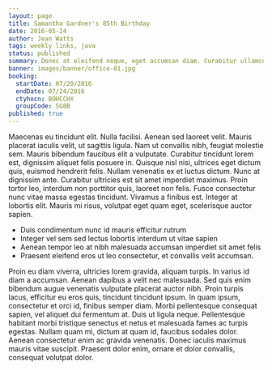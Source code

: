 ```yaml
---
layout: page
title: Samantha Gardner's 85th Birthday
date: 2016-05-24
author: Jean Watts
tags: weekly links, java
status: published
summary: Donec at eleifend neque, eget accumsan diam. Curabitur ullamcorper.
banner: images/banner/office-01.jpg
booking:
  startDate: 07/20/2016
  endDate: 07/24/2016
  ctyhocn: BOHCCHX
  groupCode: SG8B
published: true
---
```

Maecenas eu tincidunt elit. Nulla facilisi. Aenean sed laoreet velit. Mauris placerat iaculis velit, ut sagittis ligula. Nam ut convallis nibh, feugiat molestie sem. Mauris bibendum faucibus elit a vulputate. Curabitur tincidunt lorem est, dignissim aliquet felis posuere in. Quisque nisl nisi, ultrices eget dictum quis, euismod hendrerit felis. Nullam venenatis ex et luctus dictum. Nunc at dignissim ante. Curabitur ultricies est sit amet imperdiet maximus. Proin tortor leo, interdum non porttitor quis, laoreet non felis. Fusce consectetur nunc vitae massa egestas tincidunt. Vivamus a finibus est. Integer at lobortis elit. Mauris mi risus, volutpat eget quam eget, scelerisque auctor sapien.

* Duis condimentum nunc id mauris efficitur rutrum
* Integer vel sem sed lectus lobortis interdum ut vitae sapien
* Aenean tempor leo at nibh malesuada accumsan imperdiet sit amet felis
* Praesent eleifend eros ut leo consectetur, et convallis velit accumsan.

Proin eu diam viverra, ultricies lorem gravida, aliquam turpis. In varius id diam a accumsan. Aenean dapibus a velit nec malesuada. Sed quis enim bibendum augue venenatis vulputate placerat auctor nibh. Proin turpis lacus, efficitur eu eros quis, tincidunt tincidunt ipsum. In quam ipsum, consectetur et orci id, finibus semper diam. Morbi pellentesque consequat sapien, vel aliquet dui fermentum at. Duis ut ligula neque. Pellentesque habitant morbi tristique senectus et netus et malesuada fames ac turpis egestas. Nullam quam mi, dictum at quam id, faucibus sodales dolor. Aenean consectetur enim ac gravida venenatis. Donec iaculis maximus mauris vitae suscipit. Praesent dolor enim, ornare et dolor convallis, consequat volutpat dolor.
